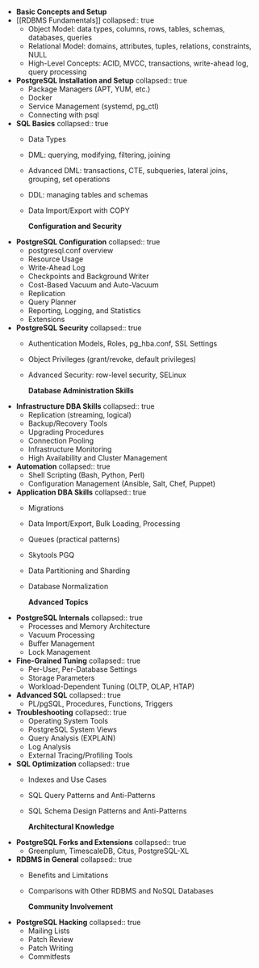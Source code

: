 - **Basic Concepts and Setup**
- [[RDBMS Fundamentals]]
  collapsed:: true
	- Object Model: data types, columns, rows, tables, schemas, databases, queries
	- Relational Model: domains, attributes, tuples, relations, constraints, NULL
	- High-Level Concepts: ACID, MVCC, transactions, write-ahead log, query processing
- **PostgreSQL Installation and Setup**
  collapsed:: true
	- Package Managers (APT, YUM, etc.)
	- Docker
	- Service Management (systemd, pg_ctl)
	- Connecting with psql
- **SQL Basics**
  collapsed:: true
	- Data Types
	- DML: querying, modifying, filtering, joining
	- Advanced DML: transactions, CTE, subqueries, lateral joins, grouping, set operations
	- DDL: managing tables and schemas
	- Data Import/Export with COPY
	  
	  **Configuration and Security**
- **PostgreSQL Configuration**
  collapsed:: true
	- postgresql.conf overview
	- Resource Usage
	- Write-Ahead Log
	- Checkpoints and Background Writer
	- Cost-Based Vacuum and Auto-Vacuum
	- Replication
	- Query Planner
	- Reporting, Logging, and Statistics
	- Extensions
- **PostgreSQL Security**
  collapsed:: true
	- Authentication Models, Roles, pg_hba.conf, SSL Settings
	- Object Privileges (grant/revoke, default privileges)
	- Advanced Security: row-level security, SELinux
	  
	  **Database Administration Skills**
- **Infrastructure DBA Skills**
  collapsed:: true
	- Replication (streaming, logical)
	- Backup/Recovery Tools
	- Upgrading Procedures
	- Connection Pooling
	- Infrastructure Monitoring
	- High Availability and Cluster Management
- **Automation**
  collapsed:: true
	- Shell Scripting (Bash, Python, Perl)
	- Configuration Management (Ansible, Salt, Chef, Puppet)
- **Application DBA Skills**
  collapsed:: true
	- Migrations
	- Data Import/Export, Bulk Loading, Processing
	- Queues (practical patterns)
	- Skytools PGQ
	- Data Partitioning and Sharding
	- Database Normalization
	  
	  **Advanced Topics**
- **PostgreSQL Internals**
  collapsed:: true
	- Processes and Memory Architecture
	- Vacuum Processing
	- Buffer Management
	- Lock Management
- **Fine-Grained Tuning**
  collapsed:: true
	- Per-User, Per-Database Settings
	- Storage Parameters
	- Workload-Dependent Tuning (OLTP, OLAP, HTAP)
- **Advanced SQL**
  collapsed:: true
	- PL/pgSQL, Procedures, Functions, Triggers
- **Troubleshooting**
  collapsed:: true
	- Operating System Tools
	- PostgreSQL System Views
	- Query Analysis (EXPLAIN)
	- Log Analysis
	- External Tracing/Profiling Tools
- **SQL Optimization**
  collapsed:: true
	- Indexes and Use Cases
	- SQL Query Patterns and Anti-Patterns
	- SQL Schema Design Patterns and Anti-Patterns
	  
	  **Architectural Knowledge**
- **PostgreSQL Forks and Extensions**
  collapsed:: true
	- Greenplum, TimescaleDB, Citus, PostgreSQL-XL
- **RDBMS in General**
  collapsed:: true
	- Benefits and Limitations
	- Comparisons with Other RDBMS and NoSQL Databases
	  
	  **Community Involvement**
- **PostgreSQL Hacking**
  collapsed:: true
	- Mailing Lists
	- Patch Review
	- Patch Writing
	- Commitfests